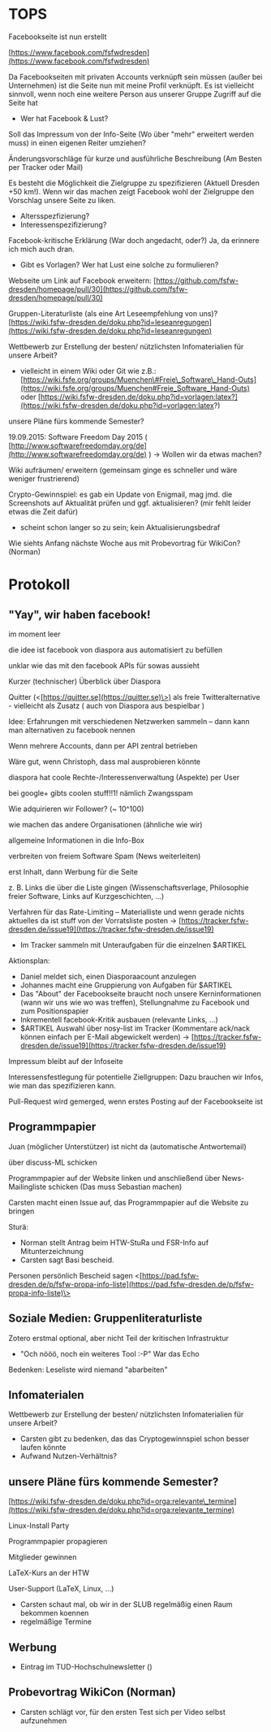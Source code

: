 TOPS
====

  

Facebookseite ist nun erstellt

[https://www.facebook.com/fsfwdresden](https://www.facebook.com/fsfwdresden)

Da Facebookseiten mit privaten Accounts verknüpft sein müssen (außer bei
Unternehmen) ist die Seite nun mit meine Profil verknüpft. Es ist
vielleicht sinnvoll, wenn noch eine weitere Person aus unserer Gruppe
Zugriff auf die Seite hat

-   Wer hat Facebook & Lust?

Soll das Impressum von der Info-Seite (Wo über "mehr" erweitert werden
muss) in einen eigenen Reiter umziehen?

Änderungsvorschläge für kurze und ausführliche Beschreibung (Am Besten
per Tracker oder Mail)

Es besteht die Möglichkeit die Zielgruppe zu spezifizieren (Aktuell
Dresden +50 km!). Wenn wir das machen zeigt Facebook wohl der Zielgruppe
den Vorschlag unsere Seite zu liken.

-   Altersspezfizierung?
-   Interessenspezifizierung?

Facebook-kritische Erklärung (War doch angedacht, oder?) Ja, da erinnere
ich mich auch dran.

-   Gibt es Vorlagen? Wer hat Lust eine solche zu formulieren?

Webseite um Link auf Facebook erweitern:
[https://github.com/fsfw-dresden/homepage/pull/30](https://github.com/fsfw-dresden/homepage/pull/30)

Gruppen-Literaturliste (als eine Art Leseempfehlung von uns)?
[https://wiki.fsfw-dresden.de/doku.php?id=leseanregungen](https://wiki.fsfw-dresden.de/doku.php?id=leseanregungen)

Wettbewerb zur Erstellung der besten/ nützlichsten Infomaterialien für
unsere Arbeit?

-   vielleicht in einem Wiki oder Git wie z.B.:
    [https://wiki.fsfe.org/groups/Muenchen\#Freie\_Software\_Hand-Outs](https://wiki.fsfe.org/groups/Muenchen#Freie_Software_Hand-Outs)
    oder
    [https://wiki.fsfw-dresden.de/doku.php?id=vorlagen:latex?](https://wiki.fsfw-dresden.de/doku.php?id=vorlagen:latex?)

unsere Pläne fürs kommende Semester?

19.09.2015: Software Freedom Day 2015 (
[http://www.softwarefreedomday.org/de](http://www.softwarefreedomday.org/de)
) → Wollen wir da etwas machen?

Wiki aufräumen/ erweitern (gemeinsam ginge es schneller und wäre weniger
frustrierend)

Crypto-Gewinnspiel: es gab ein Update von Enigmail, mag jmd. die
Screenshots auf Aktualität prüfen und ggf. aktualisieren? (mir fehlt
leider etwas die Zeit dafür)

-   scheint schon langer so zu sein; kein Aktualisierungsbedraf

Wie siehts Anfang nächste Woche aus mit Probevortrag für WikiCon?
(Norman)

  

Protokoll
=========

  

"Yay", wir haben facebook!
--------------------------

im moment leer

die idee ist facebook von diaspora aus automatisiert zu befüllen

unklar wie das mit den facebook APIs für sowas aussieht

Kurzer (technischer) Überblick über Diaspora

Quitter (<[https://quitter.se](https://quitter.se)\>) als freie
Twitteralternative - vielleicht als Zusatz ( auch von Diaspora aus
bespielbar )

Idee: Erfahrungen mit verschiedenen Netzwerken sammeln – dann kann man
alternativen zu facebook nennen

Wenn mehrere Accounts, dann per API zentral betrieben

Wäre gut, wenn Christoph, dass mal ausprobieren könnte

diaspora hat coole Rechte-/Interessenverwaltung (Aspekte) per User

bei google+ gibts coolen stuff!!1! nämlich Zwangsspam

Wie adquirieren wir Follower? (\~ 10\^100)

wie machen das andere Organisationen (ähnliche wie wir)

allgemeine Informationen in die Info-Box

verbreiten von freiem Software Spam (News weiterleiten)

erst Inhalt, dann Werbung für die Seite

z. B. Links die über die Liste gingen (Wissenschaftsverlage, Philosophie
freier Software, Links auf Kurzgeschichten, ...)

Verfahren für das Rate-Limiting – Materialliste und wenn gerade nichts
aktuelles da ist stuff von der Vorratsliste posten -\>
[https://tracker.fsfw-dresden.de/issue19](https://tracker.fsfw-dresden.de/issue19)

-   Im Tracker sammeln mit Unteraufgaben für die einzelnen $ARTIKEL

Aktionsplan:

-   Daniel meldet sich, einen Diasporaacount anzulegen
-   Johannes macht eine Gruppierung von Aufgaben für $ARTIKEL
-   Das "About" der Facebookseite braucht noch unsere Kerninformationen
    (wann wir uns wie wo was treffen), Stellungnahme zu Facebook und zum
    Positionspapier
-   Inkrementell facebook-Kritik ausbauen (relevante Links, ...)
-   $ARTIKEL Auswahl über nosy-list im Tracker (Kommentare ack/nack
    können einfach per E-Mail abgewickelt werden) -\>
    [https://tracker.fsfw-dresden.de/issue19](https://tracker.fsfw-dresden.de/issue19)

Impressum bleibt auf der Infoseite

Interessensfestlegung für potentielle Ziellgruppen: Dazu brauchen wir
Infos, wie man das spezifizieren kann.

Pull-Request wird gemerged, wenn erstes Posting auf der Facebookseite
ist

  

Programmpapier
--------------

Juan (möglicher Unterstützer) ist nicht da (automatische Antwortemail)

über discuss-ML schicken

Programmpapier auf der Website linken und anschließend über
News-Mailingliste schicken (Das muss Sebastian machen)

Carsten macht einen Issue auf, das Programmpapier auf die Website zu
bringen

Sturä:

-   Norman stellt Antrag beim HTW-StuRa und FSR-Info auf
    Mitunterzeichnung
-   Carsten sagt Basi bescheid.

Personen persönlich Bescheid sagen
<[https://pad.fsfw-dresden.de/p/fsfw-propa-info-liste](https://pad.fsfw-dresden.de/p/fsfw-propa-info-liste)\>

  

Soziale Medien: Gruppenliteraturliste
-------------------------------------

Zotero erstmal optional, aber nicht Teil der kritischen Infrastruktur

-   "Och nööö, noch ein weiteres Tool :-P" War das Echo

Bedenken: Leseliste wird niemand "abarbeiten"

  

Infomaterialen
--------------

Wettbewerb zur Erstellung der besten/ nützlichsten Infomaterialien für
unsere Arbeit?

-   Carsten gibt zu bedenken, das das Cryptogewinnspiel schon besser
    laufen könnte
-   Aufwand Nutzen-Verhältnis?

  

unsere Pläne fürs kommende Semester?
------------------------------------

[https://wiki.fsfw-dresden.de/doku.php?id=orga:relevante\_termine](https://wiki.fsfw-dresden.de/doku.php?id=orga:relevante_termine)  

Linux-Install Party

Programmpapier propagieren

Mitglieder gewinnen

LaTeX-Kurs an der HTW

User-Support (LaTeX, Linux, ...)

-   Carsten schaut mal, ob wir in der SLUB regelmäßig einen Raum
    bekommen koennen
-   regelmäßige Termine

  

Werbung
-------

-   Eintrag im TUD-Hochschulnewsletter ()

  

Probevortrag WikiCon (Norman)
-----------------------------

-   Carsten schlägt vor, für den ersten Test sich per Video selbst
    aufzunehmen

  

